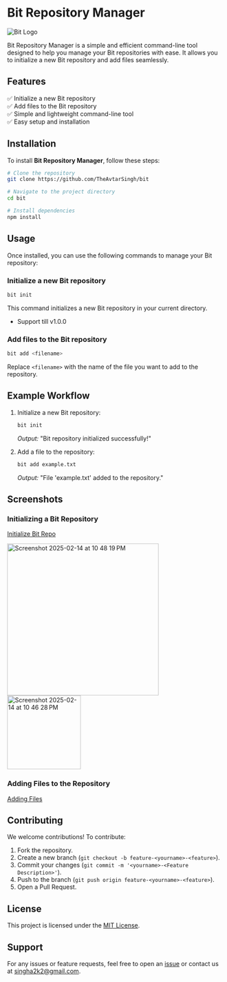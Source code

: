 # Bit Repository Manager

![Bit Logo](https://github.com/user-attachments/assets/32e1d998-54d0-413a-a1af-0477a4349841)


Bit Repository Manager is a simple and efficient command-line tool designed to help you manage your Bit repositories with ease. It allows you to initialize a new Bit repository and add files seamlessly.

## Features

✅ Initialize a new Bit repository  
✅ Add files to the Bit repository  
✅ Simple and lightweight command-line tool  
✅ Easy setup and installation  

## Installation

To install **Bit Repository Manager**, follow these steps:

```bash
# Clone the repository
git clone https://github.com/TheAvtarSingh/bit

# Navigate to the project directory
cd bit

# Install dependencies
npm install
```

## Usage

Once installed, you can use the following commands to manage your Bit repository:

### Initialize a new Bit repository

```bash
bit init
```

This command initializes a new Bit repository in your current directory.
* Support till v1.0.0

### Add files to the Bit repository

```bash
bit add <filename>
```

Replace `<filename>` with the name of the file you want to add to the repository.

## Example Workflow

1. Initialize a new Bit repository:
   ```bash
   bit init
   ```
   _Output:_ "Bit repository initialized successfully!"

2. Add a file to the repository:
   ```bash
   bit add example.txt
   ```
   _Output:_ "File 'example.txt' added to the repository."

## Screenshots

### Initializing a Bit Repository

[Initialize Bit Repo](https://github.com/TheAvtarSingh/bit/edit/master/readme.md#usage)

<img width="352" alt="Screenshot 2025-02-14 at 10 48 19 PM" src="https://github.com/user-attachments/assets/a675a6aa-877d-4b3b-8e77-80653093d4b1" />
<br>
<img width="171" alt="Screenshot 2025-02-14 at 10 46 28 PM" src="https://github.com/user-attachments/assets/1748cdd1-4cd6-4126-a624-c054a9f1cca6" />

### Adding Files to the Repository
[Adding Files](https://github.com/TheAvtarSingh/bit/edit/master/readme.md#features)

## Contributing

We welcome contributions! To contribute:
1. Fork the repository.
2. Create a new branch (`git checkout -b feature-<yourname>-<feature>`).
3. Commit your changes (`git commit -m '<yourname>-<Feature Description>'`).
4. Push to the branch (`git push origin feature-<yourname>-<feature>`).
5. Open a Pull Request.

## License

This project is licensed under the [MIT License](LICENSE).

## Support

For any issues or feature requests, feel free to open an [issue](https://github.com/theavtarsingh/bit/issues) or contact us at singha2k2@gmail.com.

